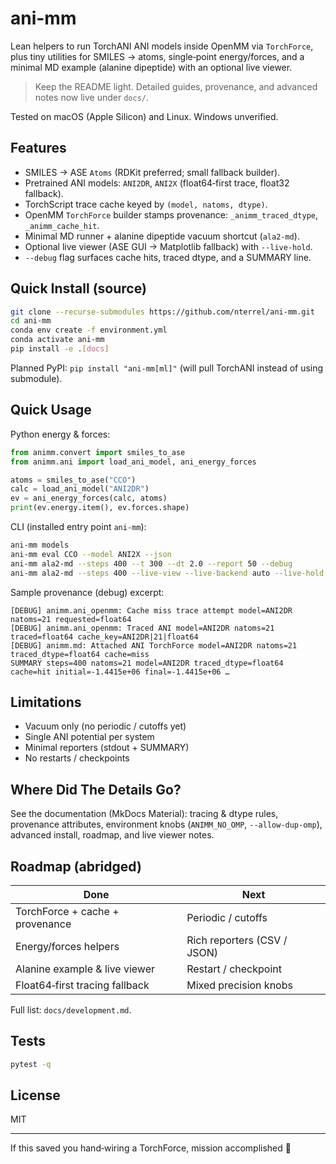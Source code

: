 # ani-mm

Lean helpers to run TorchANI ANI models inside OpenMM via `TorchForce`, plus tiny utilities for SMILES → atoms, single‑point energy/forces, and a minimal MD example (alanine dipeptide) with an optional live viewer.

> Keep the README light. Detailed guides, provenance, and advanced notes now live under `docs/`.

Tested on macOS (Apple Silicon) and Linux. Windows unverified.

## Features

* SMILES → ASE `Atoms` (RDKit preferred; small fallback builder).
* Pretrained ANI models: `ANI2DR`, `ANI2X` (float64‑first trace, float32 fallback).
* TorchScript trace cache keyed by `(model, natoms, dtype)`.
* OpenMM `TorchForce` builder stamps provenance: `_animm_traced_dtype`, `_animm_cache_hit`.
* Minimal MD runner + alanine dipeptide vacuum shortcut (`ala2-md`).
* Optional live viewer (ASE GUI → Matplotlib fallback) with `--live-hold`.
* `--debug` flag surfaces cache hits, traced dtype, and a SUMMARY line.

## Quick Install (source)

```bash
git clone --recurse-submodules https://github.com/nterrel/ani-mm.git
cd ani-mm
conda env create -f environment.yml
conda activate ani-mm
pip install -e .[docs]
```

Planned PyPI: `pip install "ani-mm[ml]"` (will pull TorchANI instead of using submodule).

## Quick Usage

Python energy & forces:

```python
from animm.convert import smiles_to_ase
from animm.ani import load_ani_model, ani_energy_forces

atoms = smiles_to_ase("CCO")
calc = load_ani_model("ANI2DR")
ev = ani_energy_forces(calc, atoms)
print(ev.energy.item(), ev.forces.shape)
```

CLI (installed entry point `ani-mm`):

```bash
ani-mm models
ani-mm eval CCO --model ANI2X --json
ani-mm ala2-md --steps 400 --t 300 --dt 2.0 --report 50 --debug
ani-mm ala2-md --steps 400 --live-view --live-backend auto --live-hold
```

Sample provenance (debug) excerpt:

```text
[DEBUG] animm.ani_openmm: Cache miss trace attempt model=ANI2DR natoms=21 requested=float64
[DEBUG] animm.ani_openmm: Traced ANI model=ANI2DR natoms=21 traced=float64 cache_key=ANI2DR|21|float64
[DEBUG] animm.md: Attached ANI TorchForce model=ANI2DR natoms=21 traced_dtype=float64 cache=miss
SUMMARY steps=400 natoms=21 model=ANI2DR traced_dtype=float64 cache=hit initial=-1.4415e+06 final=-1.4415e+06 …
```

## Limitations

* Vacuum only (no periodic / cutoffs yet)
* Single ANI potential per system
* Minimal reporters (stdout + SUMMARY)
* No restarts / checkpoints

## Where Did The Details Go?

See the documentation (MkDocs Material): tracing & dtype rules, provenance attributes, environment knobs (`ANIMM_NO_OMP`, `--allow-dup-omp`), advanced install, roadmap, and live viewer notes.

## Roadmap (abridged)

| Done | Next |
|------|------|
| TorchForce + cache + provenance | Periodic / cutoffs |
| Energy/forces helpers | Rich reporters (CSV / JSON) |
| Alanine example & live viewer | Restart / checkpoint |
| Float64‑first tracing fallback | Mixed precision knobs |

Full list: `docs/development.md`.

## Tests

```bash
pytest -q
```

## License

MIT

---
If this saved you hand‑wiring a TorchForce, mission accomplished 🚀

